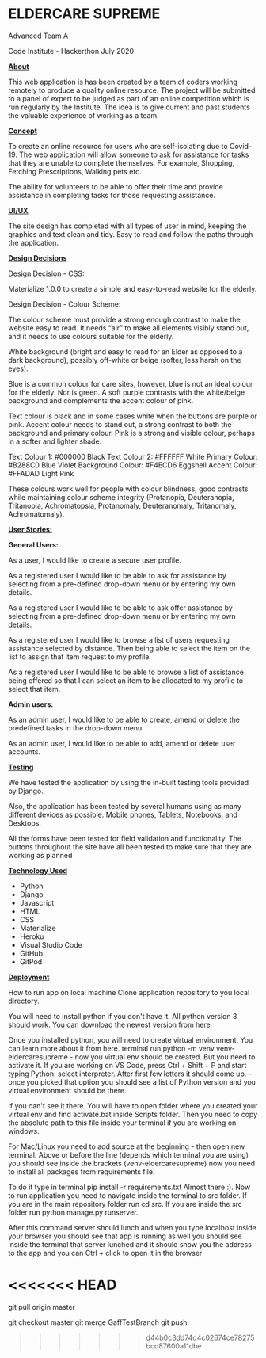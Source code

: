 

# ELDERCARE SUPREME #

Advanced Team A
 
Code Institute - 
Hackerthon July 2020


**<u>About</u>** 

This web application is has been created by a team of coders working remotely to produce a quality online resource. The project will be submitted to a panel of expert to be judged as part of an online competition which is run regularly by the Institute. The idea is to give current and past students the valuable experience of working as a team.


<u>**Concept</u>**


To create an online resource for users who are self-isolating due to Covid-19. The web application will allow someone to ask for assistance for tasks that they are unable to complete themselves. For example, Shopping, Fetching Prescriptions, Walking pets etc.

The ability for volunteers to be able to offer their time and provide assistance in completing tasks for those requesting assistance. 


**<u>UI/UX</u>**

The site design has completed with all types of user in mind, keeping the graphics and text clean and tidy. Easy to read and follow the paths through the application. 

**<u>Design Decisions</u>**

Design Decision - CSS:

Materialize 1.0.0 to create a simple and easy-to-read website for the elderly.

Design Decision - Colour Scheme:

The colour scheme must provide a strong enough contrast to make the website easy to read. It needs “air” to make all elements visibly stand out, and it needs to use colours suitable for the elderly.

White background (bright and easy to read for an Elder as opposed to a dark background), possibly off-white or beige (softer, less harsh on the eyes).

Blue is a common colour for care sites, however, blue is not an ideal colour for the elderly. Nor is green. A soft purple contrasts with the white/beige background and complements the accent colour of pink.

Text colour is black and in some cases white when the buttons are purple or pink.
Accent colour needs to stand out, a strong contrast to both the background and primary colour. Pink is a strong and visible colour, perhaps in a softer and lighter shade.

Text Colour 1: #000000 Black
Text Colour 2: #FFFFFF White
Primary Colour: #B288C0 Blue Violet
Background Colour: #F4ECD6 Eggshell
Accent Colour: #FFADAD Light Pink

These colours work well for people with colour blindness, good contrasts while maintaining colour scheme integrity (Protanopia, Deuteranopia, Tritanopia, Achromatopsia, Protanomaly, Deuteranomaly, Tritanomaly, Achromatomaly).

**<u>User Stories:</u>**

**General Users:**

As a user, I would like to create a secure user profile. 

As a registered user I would like to be able to ask for assistance by selecting from a pre-defined drop-down menu or by entering my own details.

As a registered user I would like to be able to ask offer assistance by selecting from a pre-defined drop-down menu or by entering my own details.


As a registered user I would like to browse a list of users requesting assistance selected by distance. Then being able to select the item on the list to assign that item request to my profile. 

As a registered user I would like to be able to browse a list of assistance being offered so that I can select an item to be allocated to my profile to select that item.

**Admin users:**

As an admin user, I would like to be able to create, amend or delete the predefined tasks in the drop-down menu.

As an admin user, I would like to be able to add, amend or delete user accounts.





**<u>Testing</u>**

We have tested the application by using the in-built testing tools provided by Django. 

Also, the application has been tested by several humans using as many different devices as possible. Mobile phones, Tablets, Notebooks, and Desktops.

All the forms have been tested for field validation and functionality. The buttons throughout the site have all been tested to make sure that they are working as planned


**<u>Technology Used</u>**

* Python
* Django
* Javascript
* HTML
* CSS
* Materialize
* Heroku
* Visual Studio Code
* GitHub
* GitPod



**<u>Deployment</u>**

How to run app on local machine
Clone application repository to you local directory.

You will need to install python if you don't have it. All python version 3 should work. You can download the newest version from here

Once you installed python, you will need to create virtual environment. You can learn more about it from here. 
terminal run python -m venv venv-eldercaresupreme - now you virtual env should be created. But you need to activate it. If you are working on VS Code, press Ctrl + Shift + P and start typing Python: select interpreter. After first few letters it should come up. - once you picked that option you should see a list of Python version and you virtual environment should be there. 

If you can't see it there. You will have to open folder where you created your virtual env and find activate.bat inside Scripts folder. Then you need to copy the absolute path to this file inside your terminal if you are working on windows. 

For Mac/Linux you need to add source at the beginning - then open new terminal. Above or before the line (depends which terminal you are using) you should see inside the brackets (venv-eldercaresupreme)
now you need to install all packages from requirements file.

 To do it type in terminal pip install -r requirements.txt
Almost there :). Now to run application
 you need to navigate inside the terminal to src folder. If you are in the main repository folder run cd src.
If you are inside the src folder run python manage.py runserver. 

After this command server should lunch and when you type localhost inside your browser you should see that app is running as well you should see inside the terminal that server lunched and it should show you the address to the app and you can Ctrl + click to open it in the browser








<<<<<<< HEAD
=======
git pull origin master

git checkout master
git merge GaffTestBranch
git push
>>>>>>> d44b0c3dd74d4c02674ce78275bcd87600a11dbe






























